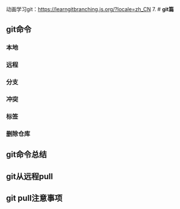 动画学习git：https://learngitbranching.js.org/?locale=zh_CN
7. # **git篇**
## **git命令**
### **本地**
### **远程**
### **分支**
### **冲突**
### **标签**
### **删除仓库**
## **git命令总结**
## **git从远程pull**
## **git pull注意事项**
